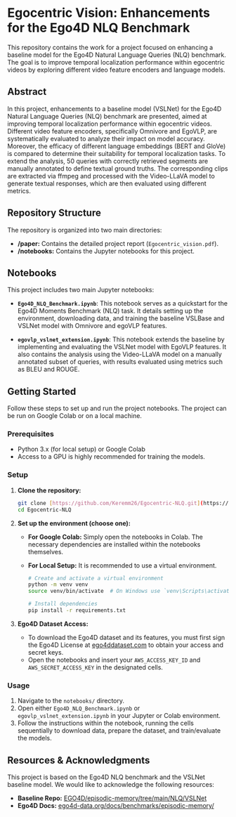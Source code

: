 # Egocentric Vision: Enhancements for the Ego4D NLQ Benchmark

This repository contains the work for a project focused on enhancing a baseline model for the Ego4D Natural Language Queries (NLQ) benchmark. The goal is to improve temporal localization performance within egocentric videos by exploring different video feature encoders and language models.

## Abstract

In this project, enhancements to a baseline model (VSLNet) for the Ego4D Natural Language Queries (NLQ) benchmark are presented, aimed at improving temporal localization performance within egocentric videos. Different video feature encoders, specifically Omnivore and EgoVLP, are systematically evaluated to analyze their impact on model accuracy. Moreover, the efficacy of different language embeddings (BERT and GloVe) is compared to determine their suitability for temporal localization tasks. To extend the analysis, 50 queries with correctly retrieved segments are manually annotated to define textual ground truths. The corresponding clips are extracted via ffmpeg and processed with the Video-LLaVA model to generate textual responses, which are then evaluated using different metrics.

## Repository Structure

The repository is organized into two main directories:

-   **/paper:** Contains the detailed project report (`Egocentric_vision.pdf`).
-   **/notebooks:** Contains the Jupyter notebooks for this project.

## Notebooks

This project includes two main Jupyter notebooks:

-   **`Ego4D_NLQ_Benchmark.ipynb`**: This notebook serves as a quickstart for the Ego4D Moments Benchmark (NLQ) task. It details setting up the environment, downloading data, and training the baseline VSLBase and VSLNet model with Omnivore and egoVLP features.

-   **`egovlp_vslnet_extension.ipynb`**: This notebook extends the baseline by implementing and evaluating the VSLNet model with EgoVLP features. It also contains the analysis using the Video-LLaVA model on a manually annotated subset of queries, with results evaluated using metrics such as BLEU and ROUGE.

## Getting Started

Follow these steps to set up and run the project notebooks. The project can be run on Google Colab or on a local machine.

### Prerequisites

-   Python 3.x (for local setup) or Google Colab
-   Access to a GPU is highly recommended for training the models.

### Setup

1.  **Clone the repository:**
    ```bash
    git clone [https://github.com/Keremm26/Egocentric-NLQ.git](https://github.com/Keremm26/Egocentric-NLQ.git)
    cd Egocentric-NLQ
    ```

2.  **Set up the environment (choose one):**

    * **For Google Colab:** Simply open the notebooks in Colab. The necessary dependencies are installed within the notebooks themselves.

    * **For Local Setup:** It is recommended to use a virtual environment.
        ```bash
        # Create and activate a virtual environment
        python -m venv venv
        source venv/bin/activate  # On Windows use `venv\Scripts\activate`

        # Install dependencies
        pip install -r requirements.txt
        ```

3.  **Ego4D Dataset Access:**
    -   To download the Ego4D dataset and its features, you must first sign the Ego4D License at [ego4ddataset.com](https://ego4ddataset.com) to obtain your access and secret keys.
    -   Open the notebooks and insert your `AWS_ACCESS_KEY_ID` and `AWS_SECRET_ACCESS_KEY` in the designated cells.

### Usage

1.  Navigate to the `notebooks/` directory.
2.  Open either `Ego4D_NLQ_Benchmark.ipynb` or `egovlp_vslnet_extension.ipynb` in your Jupyter or Colab environment.
3.  Follow the instructions within the notebook, running the cells sequentially to download data, prepare the dataset, and train/evaluate the models.

## Resources & Acknowledgments

This project is based on the Ego4D NLQ benchmark and the VSLNet baseline model. We would like to acknowledge the following resources:

-   **Baseline Repo:** [EGO4D/episodic-memory/tree/main/NLQ/VSLNet](https://github.com/EGO4D/episodic-memory/tree/main/NLQ/VSLNet)
-   **Ego4D Docs:** [ego4d-data.org/docs/benchmarks/episodic-memory/](https://ego4d-data.org/docs/benchmarks/episodic-memory/)


